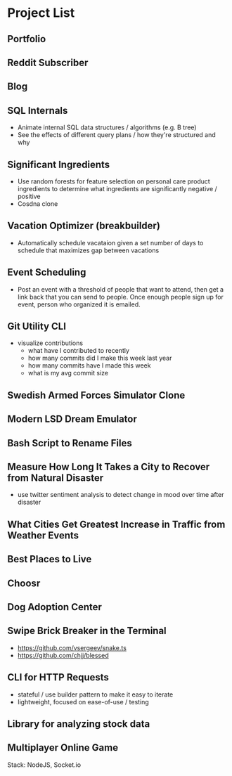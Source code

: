 # Project List

## Portfolio

## Reddit Subscriber

## Blog

## SQL Internals

- Animate internal SQL data structures / algorithms (e.g. B tree)
- See the effects of different query plans / how they're structured and why

## Significant Ingredients

- Use random forests for feature selection on personal care product ingredients to determine what ingredients are significantly negative / positive
- Cosdna clone

## Vacation Optimizer (breakbuilder)

- Automatically schedule vacataion given a set number of days to schedule that maximizes gap between vacations

## Event Scheduling

- Post an event with a threshold of people that want to attend, then get a link back that you can send to people. Once enough people sign up for event, person who organized it is emailed.

## Git Utility CLI

- visualize contributions
  - what have I contributed to recently
  - how many commits did I make this week last year
  - how many commits have I made this week
  - what is my avg commit size

## Swedish Armed Forces Simulator Clone

## Modern LSD Dream Emulator

## Bash Script to Rename Files

## Measure How Long It Takes a City to Recover from Natural Disaster

- use twitter sentiment analysis to detect change in mood over time after disaster

## What Cities Get Greatest Increase in Traffic from Weather Events

## Best Places to Live

## Choosr

## Dog Adoption Center

## Swipe Brick Breaker in the Terminal

- https://github.com/vsergeev/snake.ts
- https://github.com/chjj/blessed

## CLI for HTTP Requests

- stateful / use builder pattern to make it easy to iterate
- lightweight, focused on ease-of-use / testing

## Library for analyzing stock data

## Multiplayer Online Game

Stack: NodeJS, Socket.io
